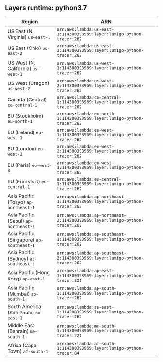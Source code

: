 Layers runtime: python3.7
----
| Region | ARN |
| --- | --- |
|US East (N. Virginia)  `us-east-1`|`arn:aws:lambda:us-east-1:114300393969:layer:lumigo-python-tracer:262`|
|US East (Ohio)  `us-east-2`|`arn:aws:lambda:us-east-2:114300393969:layer:lumigo-python-tracer:262`|
|US West (N. California)  `us-west-1`|`arn:aws:lambda:us-west-1:114300393969:layer:lumigo-python-tracer:262`|
|US West (Oregon)  `us-west-2`|`arn:aws:lambda:us-west-2:114300393969:layer:lumigo-python-tracer:262`|
|Canada (Central)  `ca-central-1`|`arn:aws:lambda:ca-central-1:114300393969:layer:lumigo-python-tracer:262`|
|EU (Stockholm)  `eu-north-1`|`arn:aws:lambda:eu-north-1:114300393969:layer:lumigo-python-tracer:262`|
|EU (Ireland)  `eu-west-1`|`arn:aws:lambda:eu-west-1:114300393969:layer:lumigo-python-tracer:262`|
|EU (London)  `eu-west-2`|`arn:aws:lambda:eu-west-2:114300393969:layer:lumigo-python-tracer:262`|
|EU (Paris)  `eu-west-3`|`arn:aws:lambda:eu-west-3:114300393969:layer:lumigo-python-tracer:262`|
|EU (Frankfurt)  `eu-central-1`|`arn:aws:lambda:eu-central-1:114300393969:layer:lumigo-python-tracer:262`|
|Asia Pacific (Tokyo)  `ap-northeast-1`|`arn:aws:lambda:ap-northeast-1:114300393969:layer:lumigo-python-tracer:262`|
|Asia Pacific (Seoul)  `ap-northeast-2`|`arn:aws:lambda:ap-northeast-2:114300393969:layer:lumigo-python-tracer:262`|
|Asia Pacific (Singapore)  `ap-southeast-1`|`arn:aws:lambda:ap-southeast-1:114300393969:layer:lumigo-python-tracer:262`|
|Asia Pacific (Sydney)  `ap-southeast-2`|`arn:aws:lambda:ap-southeast-2:114300393969:layer:lumigo-python-tracer:262`|
|Asia Pacific (Hong Kong)  `ap-east-1`|`arn:aws:lambda:ap-east-1:114300393969:layer:lumigo-python-tracer:221`|
|Asia Pacific (Mumbai)  `ap-south-1`|`arn:aws:lambda:ap-south-1:114300393969:layer:lumigo-python-tracer:262`|
|South America (São Paulo)  `sa-east-1`|`arn:aws:lambda:sa-east-1:114300393969:layer:lumigo-python-tracer:262`|
|Middle East (Bahrain)  `me-south-1`|`arn:aws:lambda:me-south-1:114300393969:layer:lumigo-python-tracer:221`|
|Africa (Cape Town)  `af-south-1`|`arn:aws:lambda:af-south-1:114300393969:layer:lumigo-python-tracer:84`|

